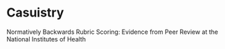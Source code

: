 # Casuistry
Normatively Backwards Rubric Scoring: Evidence from Peer Review at the National Institutes of Health

